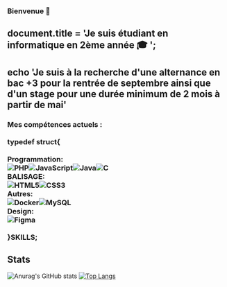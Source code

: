 ### Bienvenue 👋

## document.title =  'Je suis étudiant en informatique en 2ème année 🎓 ';

## echo  'Je suis à la recherche d'une **alternance** en bac +3 pour la rentrée de septembre ainsi que d'un **stage** pour une durée minimum de 2 mois à partir de mai'

### Mes compétences actuels : <br> <br> typedef struct{<br><br>Programmation: <br>![PHP](https://img.shields.io/badge/php-%23777BB4.svg?style=for-the-badge&logo=php&logoColor=white)![JavaScript](https://img.shields.io/badge/javascript-%23323330.svg?style=for-the-badge&logo=javascript&logoColor=%23F7DF1E)![Java](https://img.shields.io/badge/java-%23ED8B00.svg?style=for-the-badge&logo=java&logoColor=white)![C](https://img.shields.io/badge/c-%2300599C.svg?style=for-the-badge&logo=c&logoColor=white)<br>BALISAGE: <br>![HTML5](https://img.shields.io/badge/html5-%23E34F26.svg?style=for-the-badge&logo=html5&logoColor=white)![CSS3](https://img.shields.io/badge/css3-%231572B6.svg?style=for-the-badge&logo=css3&logoColor=white)<br>Autres: <br>![Docker](https://img.shields.io/badge/docker-%230db7ed.svg?style=for-the-badge&logo=docker&logoColor=white)![MySQL](https://img.shields.io/badge/mysql-%2300f.svg?style=for-the-badge&logo=mysql&logoColor=white) <br>Design: <br>![Figma](https://img.shields.io/badge/figma-%23F24E1E.svg?style=for-the-badge&logo=figma&logoColor=white) <br><br>}SKILLS;


## Stats

![Anurag's GitHub stats](https://github-readme-stats.vercel.app/api?username=Metololo&show_icons=true&theme=radical)
[![Top Langs](https://github-readme-stats.vercel.app/api/top-langs/?username=anuraghazra&layout=compact)](https://github.com/anuraghazra/github-readme-stats)




<!--
**Metololo/Metololo** is a ✨ _special_ ✨ repository because its `README.md` (this file) appears on your GitHub profile.

Here are some ideas to get you started:

- 🔭 I’m currently working on ...
- 🌱 I’m currently learning ...
- 👯 I’m looking to collaborate on ...
- 🤔 I’m looking for help with ...
- 💬 Ask me about ...
- 📫 How to reach me: ...
- 😄 Pronouns: ...
- ⚡ Fun fact: ...
-->
